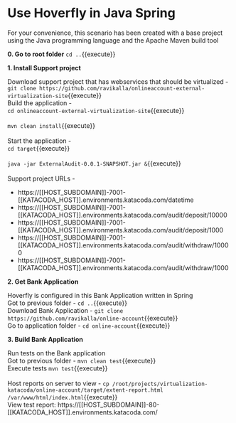 # Use Hoverfly in Java Spring

For your convenience, this scenario has been created with a base project using the Java programming language and the Apache Maven build tool

**0. Go to root folder**
``cd ..``{{execute}}

**1. Install Support project**

Download support project that has webservices that should be virtualized -
<br/>
``git clone https://github.com/ravikalla/onlineaccount-external-virtualization-site``{{execute}}
<br/>
Build the application -
<br/>
``cd onlineaccount-external-virtualization-site``{{execute}}
<br/><br/>
``mvn clean install``{{execute}}
<br/><br/>
Start the application -
<br/>
``cd target``{{execute}}
<br/><br/>
``java -jar ExternalAudit-0.0.1-SNAPSHOT.jar &``{{execute}}
<br/><br/>
Support project URLs -
 * https://[[HOST_SUBDOMAIN]]-7001-[[KATACODA_HOST]].environments.katacoda.com/datetime
 * https://[[HOST_SUBDOMAIN]]-7001-[[KATACODA_HOST]].environments.katacoda.com/audit/deposit/10000
 * https://[[HOST_SUBDOMAIN]]-7001-[[KATACODA_HOST]].environments.katacoda.com/audit/deposit/1000
 * https://[[HOST_SUBDOMAIN]]-7001-[[KATACODA_HOST]].environments.katacoda.com/audit/withdraw/10000
 * https://[[HOST_SUBDOMAIN]]-7001-[[KATACODA_HOST]].environments.katacoda.com/audit/withdraw/1000

**2. Get Bank Application**

Hoverfly is configured in this Bank Application written in Spring
<br/>
Got to previous folder - ``cd ..``{{execute}}
<br/>
Download Bank Application - ``git clone https://github.com/ravikalla/online-account``{{execute}}
<br/>
Go to application folder - ``cd online-account``{{execute}}

**3. Build Bank Application**

Run tests on the Bank application
<br/>
Got to previous folder - ``mvn clean test``{{execute}}
<br/>
Execute tests
``mvn test``{{execute}}
<br/><br/>
Host reports on server to view -
``cp /root/projects/virtualization-katacoda/online-account/target/extent-report.html /var/www/html/index.html``{{execute}}
<br/>
View test report: https://[[HOST_SUBDOMAIN]]-80-[[KATACODA_HOST]].environments.katacoda.com/
